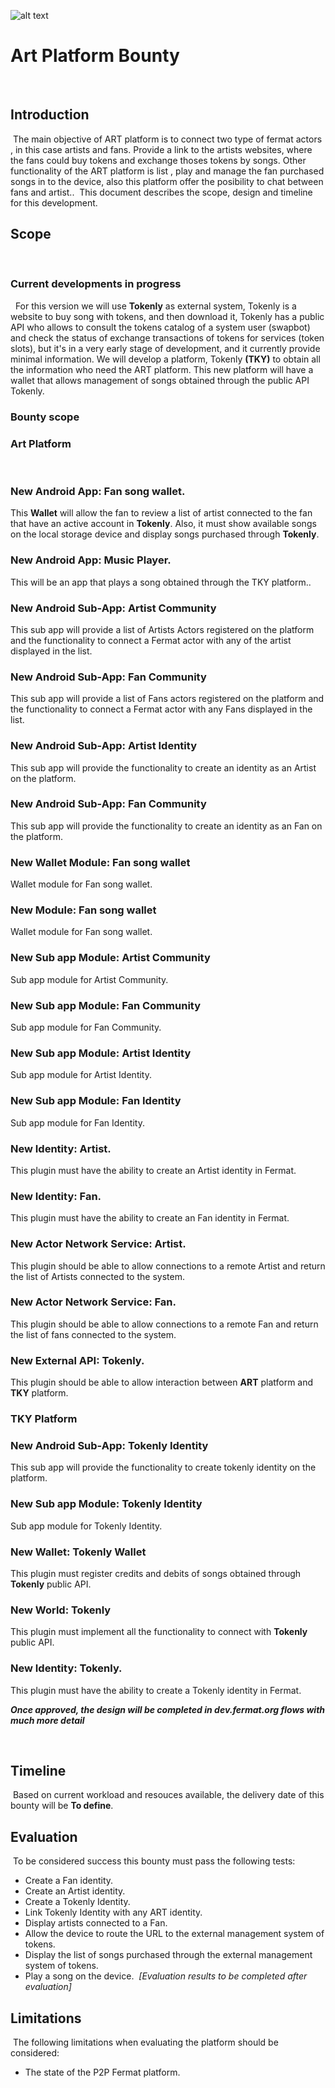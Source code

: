 ![alt text](https://github.com/bitDubai/media-kit/blob/master/MediaKit/Fermat%20Branding/Fermat%20Logotype/Fermat_Logo_3D.png "Fermat Logo")
​
# Art Platform Bounty
​
## Introduction
​
The main objective of ART platform is to connect two type of fermat actors , in this case artists and fans. Provide a link to the artists websites, where the fans could buy tokens and exchange thoses tokens by songs. Other  functionality of the ART platform is list , play and manage the fan purchased songs in to the device, also this platform offer the posibility to chat between fans and artist..
​
This document describes the scope, design and timeline for this development.
​
## Scope
​
### Current developments in progress
​
​
For this version we will use **Tokenly** as external system, Tokenly is a website to buy  song with tokens, and then download it, Tokenly has a public API who allows to consult the tokens catalog of a system user (swapbot) and check the status of exchange transactions of tokens for services (token slots),  but it's in a very early stage of development, and it currently provide minimal information. We will develop a platform, Tokenly  **(TKY)** to obtain all the information who need the ART platform. This new platform will have a wallet that allows management of songs obtained through the public API Tokenly.
​
​
### Bounty scope

### Art Platform
​
### New Android App: Fan song wallet.
This **Wallet** will allow the fan to review a list of artist connected to the fan that have an active account in **Tokenly**. Also, it must show available songs on the local storage device and display songs purchased through **Tokenly**.

### New Android App: Music Player.
This will be an app that plays a song obtained through the TKY platform..
​
### New Android Sub-App: Artist Community
This sub app will provide a list of Artists Actors registered on the platform and the functionality to connect a Fermat actor with any of the artist displayed in the list.
​
### New Android Sub-App: Fan Community
This sub app will provide a list of Fans actors registered on the platform and the functionality to connect a Fermat actor with any Fans displayed in the list.
​
### New Android Sub-App: Artist Identity
This sub app will provide the functionality to create an identity as an Artist on the platform.
​
### New Android Sub-App: Fan Community
This sub app will provide the functionality to create an identity as an Fan on the platform.
​
### New Wallet Module: Fan song wallet
Wallet module for Fan song wallet.

### New Module: Fan song wallet
Wallet module for Fan song wallet.
​
### New Sub app Module: Artist Community
Sub app module for Artist Community.
​
### New Sub app Module: Fan Community
Sub app module for Fan Community.
​
### New Sub app Module: Artist Identity
Sub app module for Artist Identity.
​
### New Sub app Module: Fan Identity
Sub app module for Fan Identity.
​
### New Identity: Artist.
This plugin must have the ability to create an Artist identity in Fermat.
​
### New Identity: Fan.
This plugin must have the ability to create an Fan identity in Fermat.
​
### New Actor Network Service: Artist.
This plugin should be able to allow connections to a remote Artist and return the list of Artists connected to the system.
​
### New Actor Network Service: Fan.
This plugin should be able to allow connections to a remote Fan and return the list of fans connected to the system.

### New External API: Tokenly.
This plugin should be able to allow interaction between **ART** platform and **TKY** platform.

### TKY Platform

### New Android Sub-App: Tokenly Identity
This sub app will provide the functionality to create tokenly identity on the platform.

### New Sub app Module: Tokenly Identity
Sub app module for Tokenly Identity.

### New Wallet: Tokenly Wallet
This plugin must register credits and debits of songs obtained through **Tokenly** public API.
​
### New World: Tokenly
This plugin must implement all the functionality to connect with **Tokenly** public API.

### New Identity: Tokenly.
This plugin must have the ability to create a Tokenly identity in Fermat.

***Once approved, the design will be completed in dev.fermat.org flows with much more detail***
     
​
## Timeline
​
Based on current workload and resouces available, the delivery date of this bounty will be **To define**.
​
## Evaluation
​
To be considered success this bounty must pass the following tests:
​
​
* Create a Fan identity.
* Create an Artist identity.
* Create a Tokenly Identity.
* Link Tokenly Identity with any ART identity.
* Display artists connected to a Fan.
* Allow the device to route the URL to the external management system of tokens.
* Display the list of songs purchased through the external management system of tokens.
* Play a song on the device.
​
*[Evaluation results to be completed after evaluation]*
​
## Limitations
​
The following limitations when evaluating the platform should be considered:
​
​
* The state of the P2P Fermat platform.

